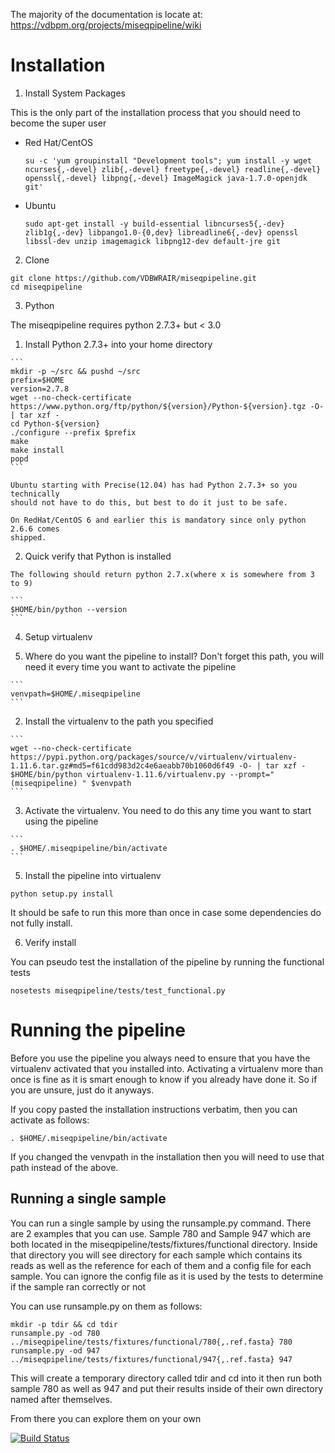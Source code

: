 The majority of the documentation is locate at:
https://vdbpm.org/projects/miseqpipeline/wiki

# Installation

1. Install System Packages

  This is the only part of the installation process that you should need to become the super user

  - Red Hat/CentOS
  
    ```
    su -c 'yum groupinstall "Development tools"; yum install -y wget ncurses{,-devel} zlib{,-devel} freetype{,-devel} readline{,-devel} openssl{,-devel} libpng{,-devel} ImageMagick java-1.7.0-openjdk git'
    ```
  
  - Ubuntu
  
    ```
    sudo apt-get install -y build-essential libncurses5{,-dev} zlib1g{,-dev} libpango1.0-{0,dev} libreadline6{,-dev} openssl libssl-dev unzip imagemagick libpng12-dev default-jre git
    ```

2. Clone

  ```
  git clone https://github.com/VDBWRAIR/miseqpipeline.git
  cd miseqpipeline
  ```

3. Python

  The miseqpipeline requires python 2.7.3+ but < 3.0

  1. Install Python 2.7.3+ into your home directory

    ```
    mkdir -p ~/src && pushd ~/src
    prefix=$HOME
    version=2.7.8
    wget --no-check-certificate https://www.python.org/ftp/python/${version}/Python-${version}.tgz -O- | tar xzf -
    cd Python-${version}
    ./configure --prefix $prefix
    make
    make install
    popd
    ```
    
    Ubuntu starting with Precise(12.04) has had Python 2.7.3+ so you technically 
    should not have to do this, but best to do it just to be safe.

    On RedHat/CentOS 6 and earlier this is mandatory since only python 2.6.6 comes
    shipped.

  2. Quick verify that Python is installed

    The following should return python 2.7.x(where x is somewhere from 3 to 9)

    ```
    $HOME/bin/python --version
    ```

4. Setup virtualenv
  
  
  1. Where do you want the pipeline to install? Don't forget this path, you will need it every time you want to activate the pipeline

    ```
    venvpath=$HOME/.miseqpipeline
    ```

  2. Install the virtualenv to the path you specified

    ```
    wget --no-check-certificate https://pypi.python.org/packages/source/v/virtualenv/virtualenv-1.11.6.tar.gz#md5=f61cdd983d2c4e6aeabb70b1060d6f49 -O- | tar xzf -
    $HOME/bin/python virtualenv-1.11.6/virtualenv.py --prompt="(miseqpipeline) " $venvpath 
    ```

  3. Activate the virtualenv. You need to do this any time you want to start using the pipeline

    ```
    . $HOME/.miseqpipeline/bin/activate
    ```

5. Install the pipeline into virtualenv

  ```
  python setup.py install
  ```

  It should be safe to run this more than once in case some dependencies do not fully install.

6. Verify install

  You can pseudo test the installation of the pipeline by running the functional tests

  ```
  nosetests miseqpipeline/tests/test_functional.py
  ```

# Running the pipeline

  Before you use the pipeline you always need to ensure that you have the virtualenv activated that you installed into. Activating a virtualenv more than once is fine as it is smart enough to know if you already have done it. So if you are unsure, just do it anyways.
  
  If you copy pasted the installation instructions verbatim, then you can activate as follows:
  
  ```
  . $HOME/.miseqpipeline/bin/activate
  ```
  
  If you changed the venvpath in the installation then you will need to use that path instead of the above.

## Running a single sample

  You can run a single sample by using the runsample.py command. There are 2 examples that you can use. Sample 780 and Sample 947 which are both located in the
  miseqpipeline/tests/fixtures/functional directory.
  Inside that directory you will see directory for each sample which contains its reads as well as the reference for each of them and a config file for each sample. You can ignore the config file
  as it is used by the tests to determine if the sample ran correctly or not

  You can use runsample.py on them as follows:

  ```
  mkdir -p tdir && cd tdir
  runsample.py -od 780 ../miseqpipeline/tests/fixtures/functional/780{,.ref.fasta} 780
  runsample.py -od 947 ../miseqpipeline/tests/fixtures/functional/947{,.ref.fasta} 947
  ```

  This will create a temporary directory called tdir and cd into it then run both sample 780 as well as 947
  and put their results inside of their own directory named after themselves.

  From there you can explore them on your own

[![Build Status](https://travis-ci.org/VDBWRAIR/miseqpipeline.svg)](https://travis-ci.org/VDBWRAIR/miseqpipeline)
